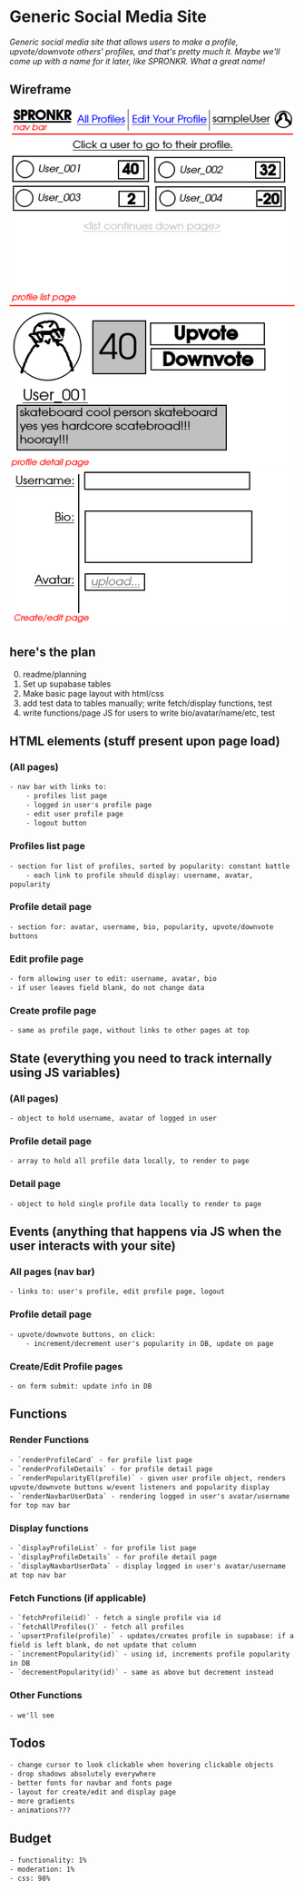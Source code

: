 # Generic Social Media Site

_Generic social media site that allows users to make a profile, upvote/downvote others' profiles, and that's pretty much it. Maybe we'll come up with a name for it later, like SPRONKR. What a great name!_

## Wireframe

![wireframe diagram](./assets/wireframe.png)
![wireframe diagram for create/edit page](./assets/wireframe_create_edit_page.png)

## here's the plan

0. readme/planning
1. Set up supabase tables
2. Make basic page layout with html/css
3. add test data to tables manually; write fetch/display functions, test
4. write functions/page JS for users to write bio/avatar/name/etc, test

## HTML elements (stuff present upon page load)

### (All pages)

    - nav bar with links to:
        - profiles list page
        - logged in user's profile page
        - edit user profile page
        - logout button

### Profiles list page

    - section for list of profiles, sorted by popularity: constant battle
        - each link to profile should display: username, avatar, popularity

### Profile detail page

    - section for: avatar, username, bio, popularity, upvote/downvote buttons

### Edit profile page

    - form allowing user to edit: username, avatar, bio
    - if user leaves field blank, do not change data

### Create profile page

    - same as profile page, without links to other pages at top

## State (everything you need to track internally using JS variables)

### (All pages)

    - object to hold username, avatar of logged in user

### Profile detail page

    - array to hold all profile data locally, to render to page

### Detail page

    - object to hold single profile data locally to render to page

## Events (anything that happens via JS when the user interacts with your site)

### All pages (nav bar)

    - links to: user's profile, edit profile page, logout

### Profile detail page

    - upvote/downvote buttons, on click:
        - increment/decrement user's popularity in DB, update on page

### Create/Edit Profile pages

    - on form submit: update info in DB

## Functions

### Render Functions

    - `renderProfileCard` - for profile list page
    - `renderProfileDetails` - for profile detail page
    - `renderPopularityEl(profile)` - given user profile object, renders upvote/downvote buttons w/event listeners and popularity display
    - `renderNavbarUserData` - rendering logged in user's avatar/username for top nav bar

### Display functions

    - `displayProfileList` - for profile list page
    - `displayProfileDetails` - for profile detail page
    - `displayNavbarUserData` - display logged in user's avatar/username at top nav bar

### Fetch Functions (if applicable)

    - `fetchProfile(id)` - fetch a single profile via id
    - `fetchAllProfiles()` - fetch all profiles
    - `upsertProfile(profile)` - updates/creates profile in supabase: if a field is left blank, do not update that column
    - `incrementPopularity(id)` - using id, increments profile popularity in DB
    - `decrementPopularity(id)` - same as above but decrement instead

### Other Functions

    - we'll see

## Todos

    - change cursor to look clickable when hovering clickable objects
    - drop shadows absolutely everywhere
    - better fonts for navbar and fonts page
    - layout for create/edit and display page
    - more gradients
    - animations???

## Budget
    
    - functionality: 1%
    - moderation: 1%
    - css: 98%
